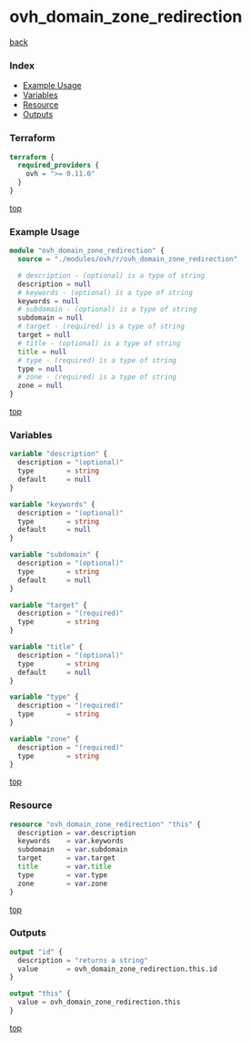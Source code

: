 # ovh_domain_zone_redirection

[back](../ovh.md)

### Index

- [Example Usage](#example-usage)
- [Variables](#variables)
- [Resource](#resource)
- [Outputs](#outputs)

### Terraform

```terraform
terraform {
  required_providers {
    ovh = ">= 0.11.0"
  }
}
```

[top](#index)

### Example Usage

```terraform
module "ovh_domain_zone_redirection" {
  source = "./modules/ovh/r/ovh_domain_zone_redirection"

  # description - (optional) is a type of string
  description = null
  # keywords - (optional) is a type of string
  keywords = null
  # subdomain - (optional) is a type of string
  subdomain = null
  # target - (required) is a type of string
  target = null
  # title - (optional) is a type of string
  title = null
  # type - (required) is a type of string
  type = null
  # zone - (required) is a type of string
  zone = null
}
```

[top](#index)

### Variables

```terraform
variable "description" {
  description = "(optional)"
  type        = string
  default     = null
}

variable "keywords" {
  description = "(optional)"
  type        = string
  default     = null
}

variable "subdomain" {
  description = "(optional)"
  type        = string
  default     = null
}

variable "target" {
  description = "(required)"
  type        = string
}

variable "title" {
  description = "(optional)"
  type        = string
  default     = null
}

variable "type" {
  description = "(required)"
  type        = string
}

variable "zone" {
  description = "(required)"
  type        = string
}
```

[top](#index)

### Resource

```terraform
resource "ovh_domain_zone_redirection" "this" {
  description = var.description
  keywords    = var.keywords
  subdomain   = var.subdomain
  target      = var.target
  title       = var.title
  type        = var.type
  zone        = var.zone
}
```

[top](#index)

### Outputs

```terraform
output "id" {
  description = "returns a string"
  value       = ovh_domain_zone_redirection.this.id
}

output "this" {
  value = ovh_domain_zone_redirection.this
}
```

[top](#index)
